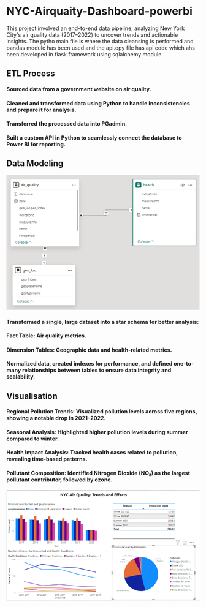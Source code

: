 # NYC-Airquaity-Dashboard-powerbi
This project involved an end-to-end data pipeline, analyzing New York City's air quality data (2017–2022) to uncover trends and actionable insights.
The pytho main file is where the data cleansing is performed and pandas module has been used and the api.opy file has api code which ahs been developed in flask framework using sqlalchemy module
## ETL Process
#### Sourced data from a government website on air quality.
#### Cleaned and transformed data using Python to handle inconsistencies and prepare it for analysis.
#### Transferred the processed data into PGadmin.
#### Built a custom API in Python to seamlessly connect the database to Power BI for reporting.
## Data Modeling
![datamode](https://github.com/rishinawani/NYC-Airquaity-Dashboard-powerbi/blob/main/datamodel.PNG)
#### Transformed a single, large dataset into a star schema for better analysis:
#### Fact Table: Air quality metrics.
#### Dimension Tables: Geographic data and health-related metrics.
#### Normalized data, created indexes for performance, and defined one-to-many relationships between tables to ensure data integrity and scalability.
## Visualisation
 #### Regional Pollution Trends: Visualized pollution levels across five regions, showing a notable drop in 2021–2022.
 #### Seasonal Analysis: Highlighted higher pollution levels during summer compared to winter.
 #### Health Impact Analysis: Tracked health cases related to pollution, revealing time-based patterns.
 #### Pollutant Composition: Identified Nitrogen Dioxide (NO₂) as the largest pollutant contributor, followed by ozone.
![dashoard](https://github.com/rishinawani/NYC-Airquaity-Dashboard-powerbi/blob/main/dashoard_y.PNG)



